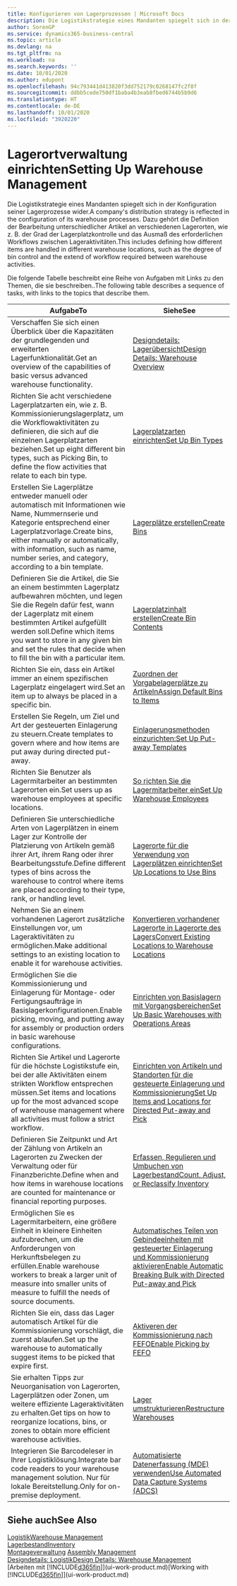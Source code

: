 ```yaml
---
title: Konfigurieren von Lagerprozessen | Microsoft Docs
description: Die Logistikstrategie eines Mandanten spiegelt sich in der Konfiguration seiner Lagerprozesse wider. Dazu gehört die Definition der Bearbeitung unterschiedlicher Artikel an verschiedenen Lagerorten, wie z. B. der Grad der Lagerplatzkontrolle und das Ausmaß des erforderlichen Workflows zwischen Lageraktivitäten.
author: SorenGP
ms.service: dynamics365-business-central
ms.topic: article
ms.devlang: na
ms.tgt_pltfrm: na
ms.workload: na
ms.search.keywords: ''
ms.date: 10/01/2020
ms.author: edupont
ms.openlocfilehash: 94c793441d413820f3dd752179c0268147fc2f8f
ms.sourcegitcommit: ddbb5cede750df1baba4b3eab8fbed6744b5b9d6
ms.translationtype: HT
ms.contentlocale: de-DE
ms.lasthandoff: 10/01/2020
ms.locfileid: "3920220"
---
```

# <a name="setting-up-warehouse-management"></a><span data-ttu-id="a6c0d-104">Lagerortverwaltung einrichten</span><span class="sxs-lookup"><span data-stu-id="a6c0d-104">Setting Up Warehouse Management</span></span>
<span data-ttu-id="a6c0d-105">Die Logistikstrategie eines Mandanten spiegelt sich in der Konfiguration seiner Lagerprozesse wider.</span><span class="sxs-lookup"><span data-stu-id="a6c0d-105">A company's distribution strategy is reflected in the configuration of its warehouse processes.</span></span> <span data-ttu-id="a6c0d-106">Dazu gehört die Definition der Bearbeitung unterschiedlicher Artikel an verschiedenen Lagerorten, wie z. B. der Grad der Lagerplatzkontrolle und das Ausmaß des erforderlichen Workflows zwischen Lageraktivitäten.</span><span class="sxs-lookup"><span data-stu-id="a6c0d-106">This includes defining how different items are handled in different warehouse locations, such as the degree of bin control and the extend of workflow required between warehouse activities.</span></span>  

 <span data-ttu-id="a6c0d-107">Die folgende Tabelle beschreibt eine Reihe von Aufgaben mit Links zu den Themen, die sie beschreiben..</span><span class="sxs-lookup"><span data-stu-id="a6c0d-107">The following table describes a sequence of tasks, with links to the topics that describe them.</span></span>   

|<span data-ttu-id="a6c0d-108">**Aufgabe**</span><span class="sxs-lookup"><span data-stu-id="a6c0d-108">**To**</span></span>|<span data-ttu-id="a6c0d-109">**Siehe**</span><span class="sxs-lookup"><span data-stu-id="a6c0d-109">**See**</span></span>|  
|------------|-------------|  
|<span data-ttu-id="a6c0d-110">Verschaffen Sie sich einen Überblick über die Kapazitäten der grundlegenden und erweiterten Lagerfunktionalität.</span><span class="sxs-lookup"><span data-stu-id="a6c0d-110">Get an overview of the capabilities of basic versus advanced warehouse functionality.</span></span>|[<span data-ttu-id="a6c0d-111">Designdetails: Lagerübersicht</span><span class="sxs-lookup"><span data-stu-id="a6c0d-111">Design Details: Warehouse Overview</span></span>](design-details-warehouse-overview.md)|  
|<span data-ttu-id="a6c0d-112">Richten Sie acht verschiedene Lagerplatzarten ein, wie z. B. Kommissionierungslagerplatz, um die Workflowaktivitäten zu definieren, die sich auf die einzelnen Lagerplatzarten beziehen.</span><span class="sxs-lookup"><span data-stu-id="a6c0d-112">Set up eight different bin types, such as Picking Bin, to define the flow activities that relate to each bin type.</span></span>|[<span data-ttu-id="a6c0d-113">Lagerplatzarten einrichten</span><span class="sxs-lookup"><span data-stu-id="a6c0d-113">Set Up Bin Types</span></span>](warehouse-how-to-set-up-bin-types.md)|  
|<span data-ttu-id="a6c0d-114">Erstellen Sie Lagerplätze entweder manuell oder automatisch mit Informationen wie Name, Nummernserie und Kategorie entsprechend einer Lagerplatzvorlage.</span><span class="sxs-lookup"><span data-stu-id="a6c0d-114">Create bins, either manually or automatically, with information, such as name, number series, and category, according to a bin template.</span></span>|[<span data-ttu-id="a6c0d-115">Lagerplätze erstellen</span><span class="sxs-lookup"><span data-stu-id="a6c0d-115">Create Bins</span></span>](warehouse-how-to-create-individual-bins.md)|  
|<span data-ttu-id="a6c0d-116">Definieren Sie die Artikel, die Sie an einem bestimmten Lagerplatz aufbewahren möchten, und legen Sie die Regeln dafür fest, wann der Lagerplatz mit einem bestimmten Artikel aufgefüllt werden soll.</span><span class="sxs-lookup"><span data-stu-id="a6c0d-116">Define which items you want to store in any given bin and set the rules that decide when to fill the bin with a particular item.</span></span>|[<span data-ttu-id="a6c0d-117">Lagerplatzinhalt erstellen</span><span class="sxs-lookup"><span data-stu-id="a6c0d-117">Create Bin Contents</span></span>](warehouse-how-to-set-up-bin-contents.md)|  
|<span data-ttu-id="a6c0d-118">Richten Sie ein, dass ein Artikel immer an einem spezifischen Lagerplatz eingelagert wird.</span><span class="sxs-lookup"><span data-stu-id="a6c0d-118">Set an item up to always be placed in a specific bin.</span></span>|[<span data-ttu-id="a6c0d-119">Zuordnen der Vorgabelagerplätze zu Artikeln</span><span class="sxs-lookup"><span data-stu-id="a6c0d-119">Assign Default Bins to Items</span></span>](warehouse-how-to-assign-default-bins-to-items.md)|
|<span data-ttu-id="a6c0d-120">Erstellen Sie Regeln, um Ziel und Art der gesteuerten Einlagerung zu steuern.</span><span class="sxs-lookup"><span data-stu-id="a6c0d-120">Create templates to govern where and how items are put away during directed put-away.</span></span>|[<span data-ttu-id="a6c0d-121">Einlagerungsmethoden einzurichten:</span><span class="sxs-lookup"><span data-stu-id="a6c0d-121">Set Up Put-away Templates</span></span>](warehouse-how-to-set-up-put-away-templates.md)|
|<span data-ttu-id="a6c0d-122">Richten Sie Benutzer als Lagermitarbeiter an bestimmten Lagerorten ein.</span><span class="sxs-lookup"><span data-stu-id="a6c0d-122">Set users up as warehouse employees at specific locations.</span></span>|[<span data-ttu-id="a6c0d-123">So richten Sie die Lagermitarbeiter ein</span><span class="sxs-lookup"><span data-stu-id="a6c0d-123">Set Up Warehouse Employees</span></span>](warehouse-how-to-set-up-warehouse-employees.md)|
|<span data-ttu-id="a6c0d-124">Definieren Sie unterschiedliche Arten von Lagerplätzen in einem Lager zur Kontrolle der Platzierung von Artikeln gemäß ihrer Art, ihrem Rang oder ihrer Bearbeitungsstufe.</span><span class="sxs-lookup"><span data-stu-id="a6c0d-124">Define different types of bins across the warehouse to control where items are placed according to their type, rank, or handling level.</span></span>|[<span data-ttu-id="a6c0d-125">Lagerorte für die Verwendung von Lagerplätzen einrichten</span><span class="sxs-lookup"><span data-stu-id="a6c0d-125">Set Up Locations to Use Bins</span></span>](warehouse-how-to-set-up-locations-to-use-bins.md)|
|<span data-ttu-id="a6c0d-126">Nehmen Sie an einem vorhandenen Lagerort zusätzliche Einstellungen vor, um Lageraktivitäten zu ermöglichen.</span><span class="sxs-lookup"><span data-stu-id="a6c0d-126">Make additional settings to an existing location to enable it for warehouse activities.</span></span>|[<span data-ttu-id="a6c0d-127">Konvertieren vorhandener Lagerorte in Lagerorte des Lagers</span><span class="sxs-lookup"><span data-stu-id="a6c0d-127">Convert Existing Locations to Warehouse Locations</span></span>](warehouse-how-to-convert-existing-locations-to-warehouse-locations.md)|
|<span data-ttu-id="a6c0d-128">Ermöglichen Sie die Kommissionierung und Einlagerung für Montage- oder Fertigungsaufträge in Basislagerkonfigurationen.</span><span class="sxs-lookup"><span data-stu-id="a6c0d-128">Enable picking, moving, and putting away for assembly or production orders in basic warehouse configurations.</span></span>|[<span data-ttu-id="a6c0d-129">Einrichten von Basislagern mit Vorgangsbereichen</span><span class="sxs-lookup"><span data-stu-id="a6c0d-129">Set Up Basic Warehouses with Operations Areas</span></span>](warehouse-how-to-set-up-basic-warehouses-with-operations-areas.md)|  
|<span data-ttu-id="a6c0d-130">Richten Sie Artikel und Lagerorte für die höchste Logistikstufe ein, bei der alle Aktivitäten einem strikten Workflow entsprechen müssen.</span><span class="sxs-lookup"><span data-stu-id="a6c0d-130">Set items and locations up for the most advanced scope of warehouse management where all activities must follow a strict workflow.</span></span>|[<span data-ttu-id="a6c0d-131">Einrichten von Artikeln und Standorten für die gesteuerte Einlagerung und Kommissionierung</span><span class="sxs-lookup"><span data-stu-id="a6c0d-131">Set Up Items and Locations for Directed Put-away and Pick</span></span>](warehouse-how-to-set-up-items-for-directed-put-away-and-pick.md)|  
|<span data-ttu-id="a6c0d-132">Definieren Sie Zeitpunkt und Art der Zählung von Artikeln an Lagerorten zu Zwecken der Verwaltung oder für Finanzberichte.</span><span class="sxs-lookup"><span data-stu-id="a6c0d-132">Define when and how items in warehouse locations are counted for maintenance or financial reporting purposes.</span></span>|[<span data-ttu-id="a6c0d-133">Erfassen, Regulieren und Umbuchen von Lagerbestand</span><span class="sxs-lookup"><span data-stu-id="a6c0d-133">Count, Adjust, or Reclassify Inventory</span></span>](inventory-how-count-adjust-reclassify.md)|
|<span data-ttu-id="a6c0d-134">Ermöglichen Sie es Lagermitarbeitern, eine größere Einheit in kleinere Einheiten aufzubrechen, um die Anforderungen von Herkunftsbelegen zu erfüllen.</span><span class="sxs-lookup"><span data-stu-id="a6c0d-134">Enable warehouse workers to break a larger unit of measure into smaller units of measure to fulfill the needs of source documents.</span></span>|[<span data-ttu-id="a6c0d-135">Automatisches Teilen von Gebindeeinheiten mit gesteuerter Einlagerung und Kommissionierung aktivieren</span><span class="sxs-lookup"><span data-stu-id="a6c0d-135">Enable Automatic Breaking Bulk with Directed Put-away and Pick</span></span>](warehouse-enable-automatic-breaking-bulk-with-directed-put-away-and-pick.md)|  
|<span data-ttu-id="a6c0d-136">Richten Sie ein, dass das Lager automatisch Artikel für die Kommissionierung vorschlägt, die zuerst ablaufen.</span><span class="sxs-lookup"><span data-stu-id="a6c0d-136">Set up the warehouse to automatically suggest items to be picked that expire first.</span></span>|[<span data-ttu-id="a6c0d-137">Aktiveren der Kommissionierung nach FEFO</span><span class="sxs-lookup"><span data-stu-id="a6c0d-137">Enable Picking by FEFO</span></span>](warehouse-picking-by-fefo.md)|
|<span data-ttu-id="a6c0d-138">Sie erhalten Tipps zur Neuorganisation von Lagerorten, Lagerplätzen oder Zonen, um weitere effiziente Lageraktivitäten zu erhalten.</span><span class="sxs-lookup"><span data-stu-id="a6c0d-138">Get tips on how to reorganize locations, bins, or zones to obtain more efficient warehouse activities.</span></span>|[<span data-ttu-id="a6c0d-139">Lager umstrukturieren</span><span class="sxs-lookup"><span data-stu-id="a6c0d-139">Restructure Warehouses</span></span>](warehouse-how-to-restructure-warehouses.md)|
|<span data-ttu-id="a6c0d-140">Integrieren Sie Barcodeleser in Ihrer Logistiklösung.</span><span class="sxs-lookup"><span data-stu-id="a6c0d-140">Integrate bar code readers to your warehouse management solution.</span></span> <span data-ttu-id="a6c0d-141">Nur für lokale Bereitstellung.</span><span class="sxs-lookup"><span data-stu-id="a6c0d-141">Only for on-premise deployment.</span></span>|[<span data-ttu-id="a6c0d-142">Automatisierte Datenerfassung (MDE) verwenden</span><span class="sxs-lookup"><span data-stu-id="a6c0d-142">Use Automated Data Capture Systems (ADCS)</span></span>](warehouse-use-automated-data-capture-systems-adcs.md)|

## <a name="see-also"></a><span data-ttu-id="a6c0d-143">Siehe auch</span><span class="sxs-lookup"><span data-stu-id="a6c0d-143">See Also</span></span>  
[<span data-ttu-id="a6c0d-144">Logistik</span><span class="sxs-lookup"><span data-stu-id="a6c0d-144">Warehouse Management</span></span>](warehouse-manage-warehouse.md)  
[<span data-ttu-id="a6c0d-145">Lagerbestand</span><span class="sxs-lookup"><span data-stu-id="a6c0d-145">Inventory</span></span>](inventory-manage-inventory.md)  
<span data-ttu-id="a6c0d-146">[Montageverwaltung](assembly-assemble-items.md)  </span><span class="sxs-lookup"><span data-stu-id="a6c0d-146">[Assembly Management](assembly-assemble-items.md)  </span></span>  
[<span data-ttu-id="a6c0d-147">Designdetails: Logistik</span><span class="sxs-lookup"><span data-stu-id="a6c0d-147">Design Details: Warehouse Management</span></span>](design-details-warehouse-management.md)  
<span data-ttu-id="a6c0d-148">[Arbeiten mit [!INCLUDE[d365fin](includes/d365fin_md.md)]](ui-work-product.md)</span><span class="sxs-lookup"><span data-stu-id="a6c0d-148">[Working with [!INCLUDE[d365fin](includes/d365fin_md.md)]](ui-work-product.md)</span></span>
